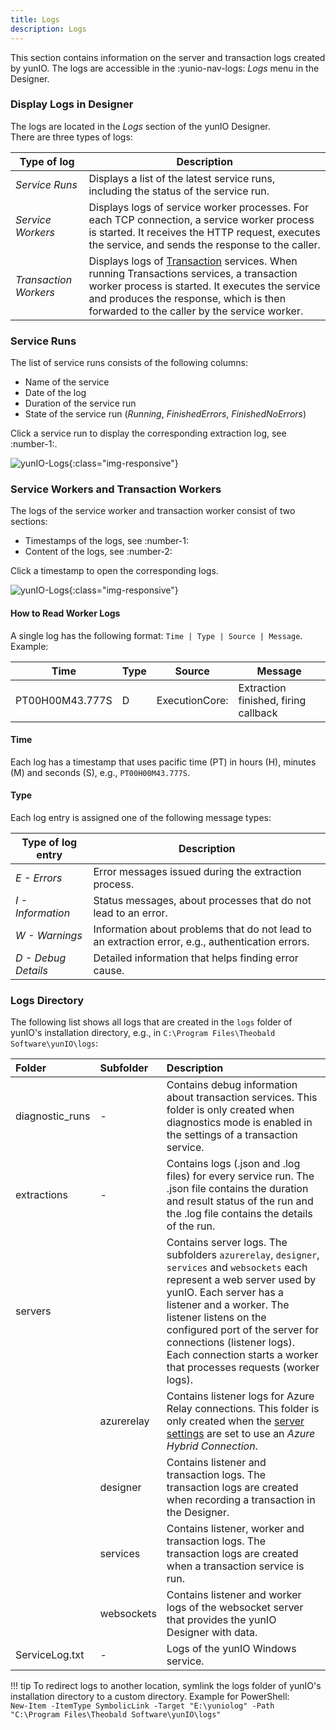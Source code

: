 ```yaml
---
title: Logs
description: Logs
---
```

 
This section contains information on the server and transaction logs created by yunIO.
The logs are accessible in the  :yunio-nav-logs: *Logs* menu in the Designer.

### Display Logs in Designer
The logs are located in the *Logs* section of the yunIO Designer. <br>
There are three types of logs:

| Type of log | Description| 
|--------|--------|
| *Service Runs* | Displays a list of the latest service runs, including the status of the service run.  | 
| *Service Workers* | Displays logs of service worker processes. For each TCP connection, a service worker process is started. It receives the HTTP request, executes the service, and sends the response to the caller.   | 
| *Transaction Workers* | Displays logs of [Transaction](transactions/index.md) services. When running Transactions services, a transaction worker process is started. It executes the service and produces the response, which is then forwarded to the caller by the service worker. | 


### Service Runs

The list of service runs consists of the following columns:
- Name of the service
- Date of the log
- Duration of the service run
- State of the service run (*Running*, *FinishedErrors*, *FinishedNoErrors*)

Click a service run to display the corresponding extraction log, see :number-1:.

![yunIO-Logs](../assets/images/yunio/yunIO-Run-Logs.png){:class="img-responsive"}

### Service Workers and Transaction Workers

The logs of the service worker and transaction worker consist of two sections:
- Timestamps of the logs, see :number-1:
- Content of the logs, see :number-2:

Click a timestamp to open the corresponding logs.

![yunIO-Logs](../assets/images/yunio/yunIO-Logs.png){:class="img-responsive"}

#### How to Read Worker Logs

A single log has the following format: `Time | Type | Source | Message`. 
<br> Example:

| Time | Type | Source | Message | 
|--------|--------|--------|---|
| PT00H00M43.777S | D | ExecutionCore: | Extraction finished, firing callback  | 

#### Time

Each log has a timestamp that uses pacific time (PT) in hours (H), minutes (M) and seconds (S), e.g., `PT00H00M43.777S`.

#### Type
Each log entry is assigned one of the following message types:

| Type of log entry | Description| 
|--------|--------|
| *E - Errors*| Error messages issued during the extraction process.  | 
| *I - Information*| Status messages, about processes that do not lead to an error. | 
| *W - Warnings*| Information about problems that do not lead to an extraction error, e.g., authentication errors.  | 
| *D - Debug Details*| Detailed information that helps finding error cause.  | 


### Logs Directory

The following list shows all logs that are created in the `logs` folder of yunIO's installation directory, e.g., in `C:\Program Files\Theobald Software\yunIO\logs`:

|Folder | Subfolder| Description |
|:----|:---|:---|
|diagnostic_runs |- | Contains debug information about transaction services. This folder is only created when diagnostics mode is enabled in the settings of a transaction service. |
|extractions |- | Contains logs (.json and .log files) for every service run. The .json file contains the duration and result status of the run and the .log file contains the details of the run. |
|servers| | Contains server logs. The subfolders `azurerelay`, `designer`, `services` and `websockets` each represent a web server used by yunIO. Each server has a listener and a worker. The listener listens on the configured port of the server for connections (listener logs). Each connection starts a worker that processes requests (worker logs).|
| | azurerelay| Contains listener logs for Azure Relay connections. This folder is only created when the [server settings](./server-settings.md) are set to use an *Azure Hybrid Connection*.|
| | designer| Contains listener and transaction logs. The transaction logs are created when recording a transaction in the Designer.|
| | services| Contains listener, worker and transaction logs. The transaction logs are created when a transaction service is run.|
| | websockets| Contains listener and worker logs of the websocket server that provides the yunIO Designer with data. |
|ServiceLog.txt |- | Logs of the yunIO Windows service.|


!!! tip
    To redirect logs to another location, symlink the logs folder of yunIO's installation directory to a custom directory.
    Example for PowerShell:<br>
    `New-Item -ItemType SymbolicLink -Target "E:\yuniolog" -Path "C:\Program Files\Theobald Software\yunIO\logs"`
